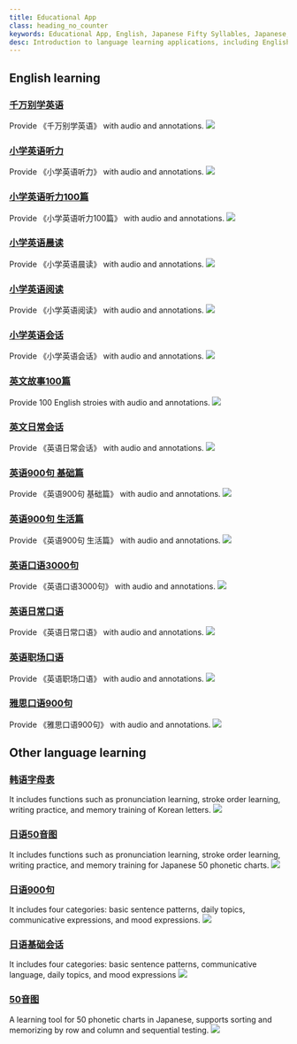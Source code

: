 ```yaml
---
title: Educational App
class: heading_no_counter
keywords: Educational App, English, Japanese Fifty Syllables, Japanese, Korean
desc: Introduction to language learning applications, including English learning, Japanese 50-syllable charts, Korean alphabet, etc
---
```


## English learning

### [千万别学英语](https://apps.microsoft.com/detail/9N1LDB3LP7NK) ###
Provide 《千万别学英语》 with audio and annotations.
![](../assets/images/language/qianwanbiexue.png)

### [小学英语听力](https://apps.microsoft.com/detail/9N097LX5NH27) ###
Provide 《小学英语听力》 with audio and annotations.
![](../assets/images/language/xiaoxuetingli.png)

### [小学英语听力100篇](https://apps.microsoft.com/detail/9P55LZ1VSR5S) ###
Provide 《小学英语听力100篇》 with audio and annotations.
![](../assets/images/language/xiaoxuetingli100.png)

### [小学英语晨读](https://apps.microsoft.com/detail/9MXRXDHZ8CVT) ###
Provide 《小学英语晨读》 with audio and annotations.
![](../assets/images/language/xiaoxuechendu.png)

### [小学英语阅读](https://apps.microsoft.com/detail/9NDVPQHR9J2M) ###
Provide 《小学英语阅读》 with audio and annotations.
![](../assets/images/language/xiaoxueyuedu.png)

### [小学英语会话](https://apps.microsoft.com/detail/9P4HJ8KDZ0L1) ###
Provide 《小学英语会话》 with audio and annotations.
![](../assets/images/language/xiaoxuehuihua.png)

### [英文故事100篇](https://apps.microsoft.com/detail/9NCSXGKG8CJK) ###
Provide 100 English stroies with audio and annotations.
![](../assets/images/language/yingwengushi.png)

### [英文日常会话](https://apps.microsoft.com/detail/9PBGXLTJZNR8) ###
Provide 《英语日常会话》 with audio and annotations.
![](../assets/images/language/richanghuihua.png)

### [英语900句 基础篇](https://apps.microsoft.com/detail/9MVKPKF9B1ZS) ###
Provide 《英语900句 基础篇》 with audio and annotations.
![](../assets/images/language/jichu900.png)


### [英语900句 生活篇](https://apps.microsoft.com/detail/9PPJHZDFWDD0) ###
Provide 《英语900句 生活篇》 with audio and annotations.
![](../assets/images/language/shenghuo900.png)

### [英语口语3000句](https://apps.microsoft.com/detail/9NQK8N5B10LL) ###
Provide 《英语口语3000句》 with audio and annotations.
![](../assets/images/language/kouyu3000.png)

### [英语日常口语](https://apps.microsoft.com/detail/9PJJKSL3FZS1) ###
Provide 《英语日常口语》 with audio and annotations.
![](../assets/images/language/richangkouyu.png)

### [英语职场口语](https://apps.microsoft.com/detail/9P2FZQ13G1JS) ###
Provide 《英语职场口语》 with audio and annotations.
![](../assets/images/language/zhichangkouyu.png)

### [雅思口语900句](https://apps.microsoft.com/detail/9NCH3P5K41S9) ###
Provide 《雅思口语900句》 with audio and annotations.
![](../assets/images/language/yasikouyu.png)


## Other language learning


### [韩语字母表](https://apps.microsoft.com/detail/9PMK5CMKZZTK) ###
It includes functions such as pronunciation learning, stroke order learning, writing practice, and memory training of Korean letters.
![](../assets/images/language/hanyuzimu.png)

### [日语50音图](https://apps.microsoft.com/detail/9NC8KSMB6W44) ###
It includes functions such as pronunciation learning, stroke order learning, writing practice, and memory training for Japanese 50 phonetic charts.
![](../assets/images/language/riyu50yin.png)

### [日语900句](https://apps.microsoft.com/detail/9PGGP3J4MXXZ) ###
It includes four categories: basic sentence patterns, daily topics, communicative expressions, and mood expressions.
![](../assets/images/language/riyu900.png)

### [日语基础会话](https://apps.microsoft.com/detail/9NWK38NF9XQH) ###
It includes four categories: basic sentence patterns, communicative language, daily topics, and mood expressions
![](../assets/images/language/riyujichuhuihua.png)

### [50音图](https://apps.microsoft.com/detail/9NHZ8R1QFXR2) ###
A learning tool for 50 phonetic charts in Japanese, supports sorting and memorizing by row and column and sequential testing.
![](../assets/images/language/50yintu.png)

